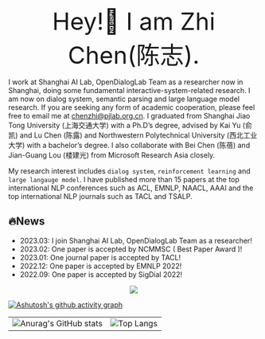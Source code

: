 <div align='center' ><font size='30'>Hey!👋 I am Zhi Chen(陈志).</font></div>

I work at Shanghai AI Lab, OpenDialogLab Team as a researcher now in Shanghai, doing some fundamental interactive-system-related research. I am now on dialog system, semantic parsing and large language model research. If you are seeking any form of academic cooperation, please feel free to email me at chenzhi@pjlab.org.cn. I graduated from Shanghai Jiao Tong University (上海交通大学) with a Ph.D’s degree, advised by Kai Yu (俞凯) and Lu Chen (陈露) and Northwestern Polytechnical University (西北工业大学) with a bachelor’s degree. I also collaborate with Bei Chen (陈蓓) and Jian-Guang Lou (楼建光) from Microsoft Research Asia closely.

My research interest includes `dialog system`, `reinforcement learning` and `large langauge model`. I have published more than 15 papers at the top international NLP conferences such as ACL, EMNLP, NAACL, AAAI and the top international NLP journals such as TACL and TSALP.

<!-- ![Top Langs](https://github-readme-stats.vercel.app/api/top-langs/?username=wowcz&layout=compact) -->

## 🔥News
* 2023.03: I join Shanghai AI Lab, OpenDialogLab Team as a researcher!
* 2023.02: One paper is accepted by NCMMSC ( Best Paper Award )!
* 2023.01: One journal paper is accepted by TACL!
* 2022.12: One paper is accepted by EMNLP 2022!
* 2022.09: One paper is accepted by SigDial 2022!

<div align="center"> <img src="https://github-profile-trophy.vercel.app/?username=wowcz&theme=gruvbox&rank=SSS,SS,S,AAA,AA,A,B,C" /> </div>

[![Ashutosh's github activity graph](https://github-readme-activity-graph.vercel.app/graph?username=wowcz&theme=github-compact)](https://github.com/ashutosh00710/github-readme-activity-graph)

| | |
 :-: | :-:
![Anurag's GitHub stats](https://github-readme-stats.vercel.app/api?username=wowcz&show_icons=true&theme=radical&line_height=40)|![Top Langs](https://github-readme-stats.vercel.app/api/top-langs/?username=wowcz&theme=radical&&line_height=30)


